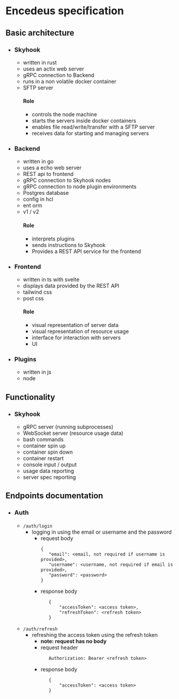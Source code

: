 # Encedeus specification

## Basic architecture
 - ### Skyhook
   - written in rust
   - uses an actix web server
   - gRPC connection to Backend
   - runs in a non volatile docker container
   - SFTP server
     ####  Role
       - controls the node machine
       - starts the servers inside docker containers
       - enables file read/write/transfer with a SFTP server
       - receives data for starting and managing servers
 - ### Backend
   - written in go
   - uses a echo web server
   - REST api to frontend
   - gRPC connection to Skyhook nodes
   - gRPC connection to node plugin environments
   - Postgres database
   - config in hcl
   - ent orm
   - v1 / v2
     #### Role 
       - interprets plugins
       - sends instructions to Skyhook
       - Provides a REST API service for the frontend
 - ### Frontend
   - written in ts with svelte
   - displays data provided by the REST API
   - tailwind css
   - post css
     #### Role
       - visual representation of server data
       - visual representation of resource usage
       - interface for interaction with servers
       - UI
 - ### Plugins
   - written in js
   - node
## Functionality
 - ### Skyhook
   - gRPC server (running subprocesses)
   - WebSocket server (resource usage data)
   - bash commands
   - container spin up
   - container spin down
   - container restart
   - console input / output
   - usage data reporting
   - server spec reporting 

## Endpoints documentation
 - ### Auth 
   - `/auth/login`
     - logging in using the email or username and the password 
       - request body
         ```
         {
            "email": <email, not required if username is provided>,
            "username": <username, not required if email is provided>,
            "password": <password>
         }
         ```
       - response body
         ```
            {
                "accessToken": <access token>,
                "refreshToken": <refresh token>
            }
         ```
   - `/auth/refresh`
     - refreshing the access token using the refresh token
       - **note: request has no body**
       - request header
         ```
            Authorization: Bearer <refresh token>
         ```
       - response body
         ```
            {
                "accessToken": <access token>
            }
         ```